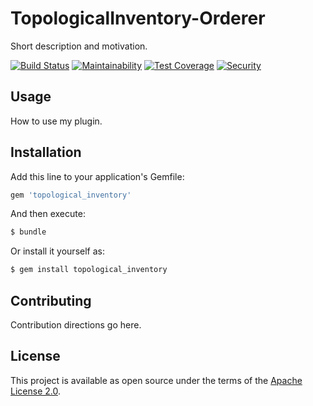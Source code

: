 # TopologicalInventory-Orderer

Short description and motivation.

[![Build Status](https://travis-ci.org/ManageIQ/topological_inventory-orderer.svg)](https://travis-ci.org/ManageIQ/topological_inventory-orderer)
[![Maintainability](https://api.codeclimate.com/v1/badges/34f9bd9412e35c1a36fd/maintainability)](https://codeclimate.com/github/ManageIQ/topological_inventory-orderer/maintainability)
[![Test Coverage](https://api.codeclimate.com/v1/badges/34f9bd9412e35c1a36fd/test_coverage)](https://codeclimate.com/github/ManageIQ/topological_inventory-orderer/test_coverage)
[![Security](https://hakiri.io/github/ManageIQ/topological_inventory-orderer/master.svg)](https://hakiri.io/github/ManageIQ/topological_inventory-orderer/master)

## Usage

How to use my plugin.

## Installation

Add this line to your application's Gemfile:

```ruby
gem 'topological_inventory'
```

And then execute:
```bash
$ bundle
```

Or install it yourself as:
```bash
$ gem install topological_inventory
```

## Contributing

Contribution directions go here.

## License

This project is available as open source under the terms of the [Apache License 2.0](http://www.apache.org/licenses/LICENSE-2.0).
